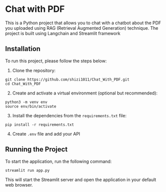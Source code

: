 # Chat with PDF

This is a Python project that allows you to chat with a chatbot about the PDF you uploaded using RAG (Retrieval Augmented Generation) technique. The project is built using Langchain and Streamlit framework

## Installation

To run this project, please follow the steps below:

1. Clone the repository:

```shell
git clone https://github.com/shizi1011/Chat_With_PDF.git
cd Chat_With_PDF
```

2. Create and activate a virtual environment (optional but recommended):

```shell
python3 -m venv env
source env/bin/activate
```

3. Install the dependencies from the `requirements.txt` file:

```shell
pip install -r requirements.txt
```

4. Create `.env` file and add your API

## Running the Project

To start the application, run the following command:

```shell
streamlit run app.py
```

This will start the Streamlit server and open the application in your default web browser.
